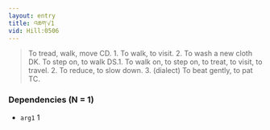 ```yaml
---
layout: entry
title: འཆག་√1
vid: Hill:0506
---
```

> To tread, walk, move CD. 1. To walk, to visit. 2. To wash a new cloth DK. To step on, to walk DS.1. To walk on, to step on, to treat, to visit, to travel. 2. To reduce, to slow down. 3. (dialect) To beat gently, to pat TC.
### Dependencies (N = 1)
* `arg1` 1
